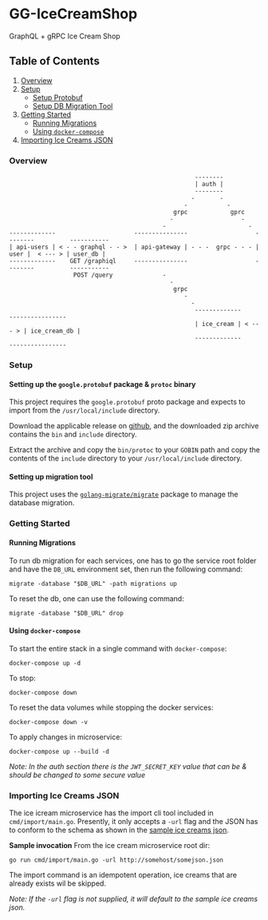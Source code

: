 # GG-IceCreamShop

GraphQL + gRPC Ice Cream Shop

## Table of Contents
1. [Overview](#overview)
1. [Setup](#setup)
	+ [Setup Protobuf](#protobuf)
	+ [Setup DB Migration Tool](#migration)
1. [Getting Started](#getting-started)
	+ [Running Migrations](#running-migrations)
	+ [Using `docker-compose`](#docker-compose)
1. [Importing Ice Creams JSON](#import)

### <a name="overview">Overview</a>

```
                                                    --------
                                                    | auth |
                                                    --------
                                                   -       -
                                                 -           -
                                              grpc            gprc
                                             -                   -
                                           -                       -
-------------                      ---------------                   --------          -----------
| api-users | < - - graphql - - >  | api-gateway | - - -  grpc - - - | user |  < --- > | user_db |
-------------    GET /graphiql     ---------------                   --------          -----------
                  POST /query              -
                                             -               
                                              grpc
                                                 -
                                                   -
                                                    -------------         ----------------
                                                    | ice_cream | < --- > | ice_cream_db |
                                                    -------------         ----------------
```

### <a name="setup">Setup</a>

#### <a name="protobuf">Setting up the `google.protobuf` package & `protoc` binary</a>

This project requires the `google.protobuf` proto package and expects to import from the `/usr/local/include` directory.

Download the applicable release on <a href="https://github.com/protocolbuffers/protobuf/releases" target="_blank">github</a>, and the downloaded zip archive contains the `bin` and `include` directory.

Extract the archive and copy the `bin/protoc` to your `GOBIN` path and copy the contents of the `include` directory to your `/usr/local/include` directory.

#### <a name="migration"></a>Setting up migration tool

This project uses the [`golang-migrate/migrate`](https://github.com/golang-migrate/migrate/tree/master/cmd/migrate) package to manage the database migration.

### <a name="getting-started">Getting Started</a>

#### <a name="running-migrations">Running Migrations</a>

To run db migration for each services, one has to go the service root folder and have the `DB_URL` environment set, then run the following command:

```shell
migrate -database "$DB_URL" -path migrations up
```

To reset the db, one can use the following command:

```shell
migrate -database "$DB_URL" drop
```

#### <a name="docker-compose">Using `docker-compose`</a>

To start the entire stack in a single command with `docker-compose`:

```shell
docker-compose up -d
```

To stop:

```shell
docker-compose down
```

To reset the data volumes while stopping the docker services:

```shell
docker-compose down -v
```

To apply changes in microservice:

```shell
docker-compose up --build -d
```

*Note: In the auth section there is the `JWT_SECRET_KEY` value that can be & should be changed to some secure value*

### <a name="import">Importing Ice Creams JSON</a>

The ice icream microservice has the import cli tool included in `cmd/import/main.go`. Presently, it only accepts a `-url` flag and the JSON has to conform to the schema as shown in the <a href="https://gist.githubusercontent.com/penmanglewood/f264e8d926b4c4a9926aa1de8fdb509a/raw/992f3c8a519ecd3d947bc48627ffefcf947f80bd/icecream.json" target="_blank">sample ice creams json</a>.

**Sample invocation**
From the ice cream microservice root dir:
```shell
go run cmd/import/main.go -url http://somehost/somejson.json
```

The import command is an idempotent operation, ice creams that are already exists wil be skipped.

*Note: If the `-url` flag is not supplied, it will default to the sample ice creams json.*